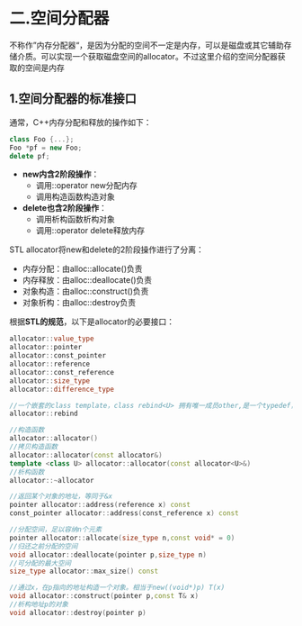 # 二.空间分配器

不称作”内存分配器“，是因为分配的空间不一定是内存，可以是磁盘或其它辅助存储介质。可以实现一个获取磁盘空间的allocator。不过这里介绍的空间分配器获取的空间是内存

## 1.空间分配器的标准接口


通常，C++内存分配和释放的操作如下：

```c++
class Foo {...};
Foo *pf = new Foo;
delete pf;
```

* **new内含2阶段操作**：
    - 调用::operator new分配内存
    - 调用构造函数构造对象
* **delete也含2阶段操作**：
    - 调用析构函数析构对象
    - 调用::operator delete释放内存

STL allocator将new和delete的2阶段操作进行了分离：

* 内存分配：由alloc::allocate()负责
* 内存释放：由alloc::deallocate()负责
* 对象构造：由alloc::construct()负责
* 对象析构：由alloc::destroy负责


根据**STL的规范**，以下是allocator的必要接口：

```c++
allocator::value_type
allocator::pointer
allocator::const_pointer
allocator::reference
allocator::const_reference
allocator::size_type
allocator::difference_type

//一个嵌套的class template，class rebind<U> 拥有唯一成员other,是一个typedef，代表allocator<U> 
allocator::rebind

//构造函数
allocator::allocator()
//拷贝构造函数
allocator::allocator(const allocator&)  
template <class U> allocator::allocator(const allocator<U>&)
//析构函数
allocator::~allocator

//返回某个对象的地址，等同于&x
pointer allocator::address(reference x) const   
const_pointer allocator::address(const_reference x) const

//分配空间，足以容纳n个元素
pointer allocator::allocate(size_type n,const void* = 0)
//归还之前分配的空间
void allocator::deallocate(pointer p,size_type n)
//可分配的最大空间
size_type allocator::max_size() const

//通过x，在p指向的地址构造一个对象。相当于new((void*)p) T(x)
void allocator::construct(pointer p,const T& x)
//析构地址p的对象
void allocator::destroy(pointer p)

```





















































